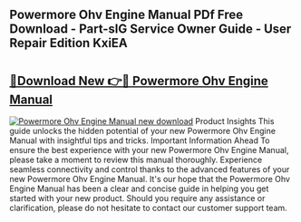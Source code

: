 ## Powermore Ohv Engine Manual PDf Free Download - Part-slG Service Owner Guide - User Repair Edition KxiEA

# <h2><a href="http://bc73486.oget.top/?id=Powermore+Ohv+Engine+Manual">🔗Download New 👉🔴 Powermore Ohv Engine Manual</a></h2>

[![Powermore Ohv Engine Manual new download](https://i.imgur.com/5g1atiW.png)](http://bc73486.oget.top/?id=Powermore+Ohv+Engine+Manual)
Product Insights This guide unlocks the hidden potential of your new Powermore Ohv Engine Manual with insightful tips and tricks. Important Information Ahead To ensure the best experience with your new Powermore Ohv Engine Manual, please take a moment to review this manual thoroughly. Experience seamless connectivity and control thanks to the advanced features of your new Powermore Ohv Engine Manual. It's our hope that the Powermore Ohv Engine Manual has been a clear and concise guide in helping you get started with your new product. Should you require any assistance or clarification, please do not hesitate to contact our customer support team.
